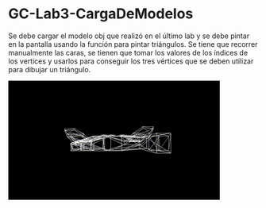 # GC-Lab3-CargaDeModelos
Se debe cargar el modelo obj que realizó en el último lab y se debe pintar en la pantalla usando la función para pintar triángulos. Se tiene que recorrer manualmente las caras, se tienen que tomar los valores de los índices de los vertices y usarlos para conseguir los tres vértices que se deben utilizar para dibujar un triángulo.

![](https://github.com/Sebas021210/GC-Lab3-CargaDeModelos/blob/12ad698ad24ce732f0ae718c8617c525b060e859/CargaDeModelos.gif)
